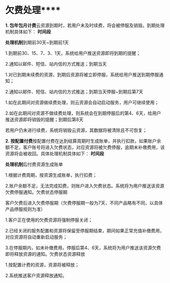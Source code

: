 # **欠费处理******

**1. 包年包月计费**云资源到期时，若用户未及时续费，将会被停服及销毁。到期处理机制具体如下：
**时间段**

**处理机制**到期前30天~到期前1天

1.到期前30、15、7、3、1天，系统给用户推送资源即将到期的提醒；

2.通知以邮件、短信、站内信的方式推送；到期当天

1.对已到期未续费的资源，到期后资源将被立即停服，系统给用户推送到期停服通知；

2.通知以邮件、短信、站内信的方式推送；到期当天停服~到期后第7天


1.如在此期间对资源做续费处理，则云资源会自动启动服务，用户可继续使用；

2.如在此期间对资源不做续费处理，则系统会在到期停服后的第4、6天，给用户推送资源即将销毁的提醒；到期后第8天

若用户仍未进行续费，系统将销毁云资源，其数据将被清除且不可恢复；

**2. 按配置付费**按配置付费在达到结算周期时生成账单，并执行扣款，如果账户余额不足，客户账号将进入欠费状态，对应资源将被欠费停服，逾期未补缴费用，该资源将会被收回。具体处理机制具体如下：
**时间段**

**处理机制**后付费资源生成账单

1.根据计费周期，按资源生成账单，执行扣费；

2.账户余额不足，无法完成扣费，则账户进入欠费状态。系统将为用户推送该资源欠费停服通知。欠费状态停服期

客户欠费后进入欠费停服期（欠费停服期一般为7天，不同产品略有不同，以具体产品停服规则为准）

1.客户正在使用的欠费资源将强制停服关闭；

2.已经关闭的服务配置和资源将保留至停服期结束，期间如果正常充值补缴费用，对应资源将自动重新启动服务；

3.在停服期内，如未补缴费用，停服后第4、6天，系统将为用户推送该资源欠费即将释放资源的通知。欠费状态资源释放

1.按配置计费的资源，资源将被释放；

2.系统推送客户资源释放通知。
